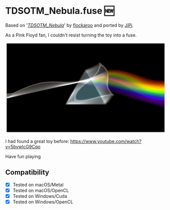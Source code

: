 # TDSOTM_Nebula.fuse :new:

Based on '_[TDSOTM_Nebula](https://www.shadertoy.com/view/4dBSDV)_' by [flockaroo](https://www.shadertoy.com/user/bytewave) and ported by [JiPi](../../Site/Profiles/JiPi.md).

As a Pink Floyd fan, I couldn't resist turning the toy into a fuse.

[![TDSOTM_Nebula](TDSOTM_Nebula.png)](TDSOTM_Nebula.fuse)


I had found a great toy before: https://www.youtube.com/watch?v=5bvwlcG9Cqo

Have fun playing

## Compatibility
- [x] Tested on macOS/Metal
- [x] Tested on macOS/OpenCL
- [x] Tested on Windows/Cuda
- [x] Tested on Windows/OpenCL
